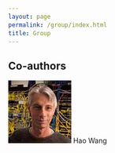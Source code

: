 ```yaml
---
layout: page
permalink: /group/index.html
title: Group
---
```


## Co-authors

<div class="third">
<img src="/images/Don-Towsley.jpeg">
  Hao Wang
  
  
</div>
<br>

